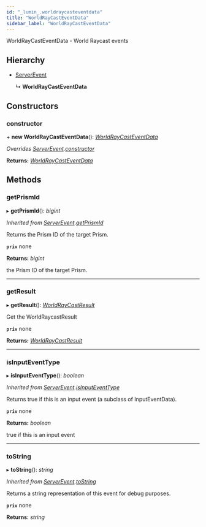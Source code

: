 ```yaml
---
id: "_lumin_.worldraycasteventdata"
title: "WorldRayCastEventData"
sidebar_label: "WorldRayCastEventData"
---
```


WorldRayCastEventData - World Raycast events

## Hierarchy

* [ServerEvent](_lumin_.serverevent.md)

  ↳ **WorldRayCastEventData**

## Constructors

###  constructor

\+ **new WorldRayCastEventData**(): *[WorldRayCastEventData](_lumin_.worldraycasteventdata.md)*

*Overrides [ServerEvent](_lumin_.serverevent.md).[constructor](_lumin_.serverevent.md#constructor)*

**Returns:** *[WorldRayCastEventData](_lumin_.worldraycasteventdata.md)*

## Methods

###  getPrismId

▸ **getPrismId**(): *bigint*

*Inherited from [ServerEvent](_lumin_.serverevent.md).[getPrismId](_lumin_.serverevent.md#getprismid)*

Returns the Prism ID of the target Prism.

**`priv`** none

**Returns:** *bigint*

the Prism ID of the target Prism.

___

###  getResult

▸ **getResult**(): *[WorldRayCastResult](_lumin_.worldraycastresult.md)*

Get the WorldRaycastResult

**`priv`** none

**Returns:** *[WorldRayCastResult](_lumin_.worldraycastresult.md)*

___

###  isInputEventType

▸ **isInputEventType**(): *boolean*

*Inherited from [ServerEvent](_lumin_.serverevent.md).[isInputEventType](_lumin_.serverevent.md#isinputeventtype)*

Returns true if this is an input event (a subclass of InputEventData).

**`priv`** none

**Returns:** *boolean*

true if this is an input event

___

###  toString

▸ **toString**(): *string*

*Inherited from [ServerEvent](_lumin_.serverevent.md).[toString](_lumin_.serverevent.md#tostring)*

Returns a string representation of this event for debug purposes.

**`priv`** none

**Returns:** *string*
